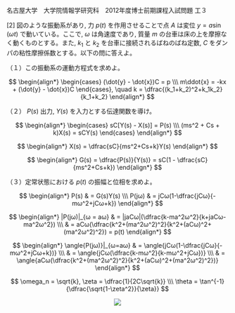 名古屋大学　大学院情報学研究科　2012年度博士前期課程入試問題 工３

\[2] 図のような振動系があり, 力 $p(t)$ を作用させることで点 $A$ は変位 $y = a\sin(ωt)$ で動いている。ここで, $ω$ は角速度であり, 質量 $m$ の台車は床の上を摩擦なく動くものとする。また, $k_1$ と $k_2$ を台車に接続されるばねのばね定数, $C$ をダンパの粘性摩擦係数とする。以下の問に答えよ。

（１）この振動系の運動方程式を求めよ。

$$
    \begin{align*}
        \begin{cases} (\dot{y} - \dot{x})C = p \\\ m\ddot{x} = -kx + (\dot{y} - \dot{x})C \end{cases}, \quad k = \dfrac{(k_1+k_2)^2+k_1k_2}{k_1+k_2}
    \end{align*}
$$



（２） $P(s)$ 出力, $Y(s)$ を入力とする伝達関数を導け。

$$
    \begin{align*}
        \begin{cases} sC[Y(s) - X(s)] = P(s) \\\ (ms^2 + Cs + k)X(s) = sCY(s) \end{cases}
    \end{align*}
$$

$$
    \begin{align*}
        X(s) = \dfrac{sC}{ms^2+Cs+k}Y(s)
    \end{align*}
$$

$$
    \begin{align*}
        G(s) = \dfrac{P(s)}{Y(s)} = sC(1 - \dfrac{sC}{ms^2+Cs+k})
    \end{align*}
$$


（３）定常状態における $p(t)$ の振幅と位相を求めよ。

$$
    \begin{align*}
        P(s) & = G(s)Y(s) \\\
        P(jω) & = jCω(1-\dfrac{jCω}{-mω^2+jCω+k})
    \end{align*}
$$

$$
    \begin{align*}
        |P(jω)|_{ω = aω} & = |jaCω|(\dfrac{k-ma^2ω^2}{k+jaCω-ma^2ω^2}) \\\
        & = aCω(\dfrac{k^2+(ma^2ω^2)^2}{k^2+(aCω)^2+(ma^2ω^2)^2}) = p(t)
    \end{align*}
$$

$$
    \begin{align*}
        \angle{P(jω)}|_{ω=aω} & = \angle{jCω(1-\dfrac{jCω}{-mω^2+jCω+k})} \\\
        & = \angle{jCω(\dfrac{k-mω^2}{k-mω^2+jCω})} \\\
        & = \angle{aCω(\dfrac{k^2+(ma^2ω^2)^2}{k^2+(aCω)^2+(ma^2ω^2)^2})}
    \end{align*}
$$

$$
    \omega_n = \sqrt{k},  \zeta = \dfrac{1}{2C\sqrt{k}} \\\
    \theta = \tan^{-1}{\dfrac{\sqrt{1-\zeta^2}}{\zeta}}
$$

<p align="center">
    <img src="https://gcdnb.pbrd.co/images/vtnNe3ckePXp.png?o=1"/>
</p>
